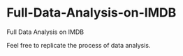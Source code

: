 # Full-Data-Analysis-on-IMDB
Full Data Analysis on IMDB

Feel free to replicate the process of data analysis. 

